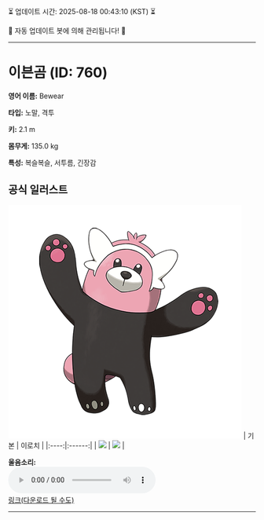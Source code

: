 
⏳ 업데이트 시간: 2025-08-18 00:43:10 (KST) ⏳

🤖 자동 업데이트 봇에 의해 관리됩니다! 🤖

---

# 이븐곰 (ID: 760)
**영어 이름:** Bewear

**타입:** 노말, 격투

**키:** 2.1 m

**몸무게:** 135.0 kg

**특성:** 복슬복슬, 서투름, 긴장감

## 공식 일러스트
![](https://raw.githubusercontent.com/PokeAPI/sprites/master/sprites/pokemon/other/official-artwork/760.png)
| 기본 | 이로치 |
|:----:|:------:|
| <img src="http://play.pokemonshowdown.com/sprites/ani/bewear.gif" width="200"> | <img src="http://play.pokemonshowdown.com/sprites/ani-shiny/bewear.gif" width="200"> |

**울음소리:**<br><audio controls src="https://raw.githubusercontent.com/PokeAPI/cries/main/cries/pokemon/latest/760.ogg"></audio><br> [링크(다운로드 될 수도)](https://raw.githubusercontent.com/PokeAPI/cries/main/cries/pokemon/latest/760.ogg)


---

